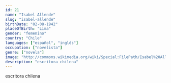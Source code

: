 ```yaml
---
id: 21
name: "Isabel Allende"
slug: "isabel-allende"
birthDate: "02-08-1942"
placeOfBirth: "Lima"
gender: "femenino"
country: "Chile"
languages: ["español", "inglés"]
occupation: ["novelista"]
genre: ["novela"]
image: "http://commons.wikimedia.org/wiki/Special:FilePath/Isabel%20Allende%20Frankfurter%20Buchmesse%202015%20%28cropped%29.JPG"
description: "escritora chilena"
---
```


escritora chilena
